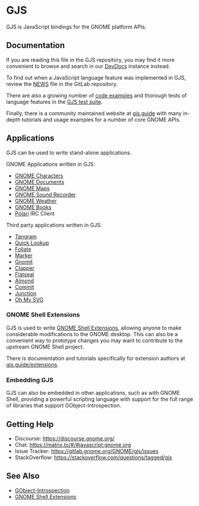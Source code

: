 # GJS

GJS is JavaScript bindings for the GNOME platform APIs.

## Documentation

If you are reading this file in the GJS repository, you may find it more
convenient to browse and search in our [DevDocs][gjs-docs] instance instead.

To find out when a JavaScript language feature was implemented in GJS, review
the [NEWS](https://gitlab.gnome.org/GNOME/gjs/raw/HEAD/NEWS) file in the GitLab
repository.

There are also a growing number of [code examples][gjs-examples] and thorough
tests of language features in the [GJS test suite][gjs-tests].

Finally, there is a community maintained website at [gjs.guide][gjs-guide] with
many in-depth tutorials and usage examples for a number of core GNOME APIs.

[gjs-docs]: https://gjs-docs.gnome.org/
[gjs-examples]: https://gitlab.gnome.org/GNOME/gjs/tree/HEAD/examples
[gjs-tests]: https://gitlab.gnome.org/GNOME/gjs/blob/HEAD/installed-tests/js
[gjs-guide]: https://gjs.guide

## Applications

GJS can be used to write stand-alone applications.

GNOME Applications written in GJS:

* [GNOME Characters](https://gitlab.gnome.org/GNOME/gnome-characters)
* [GNOME Documents](https://gitlab.gnome.org/GNOME/gnome-documents)
* [GNOME Maps](https://gitlab.gnome.org/GNOME/gnome-maps)
* [GNOME Sound Recorder](https://gitlab.gnome.org/GNOME/gnome-sound-recorder)
* [GNOME Weather](https://gitlab.gnome.org/GNOME/gnome-weather)
* [GNOME Books](https://gitlab.gnome.org/GNOME/gnome-books)
* [Polari](https://gitlab.gnome.org/GNOME/polari) IRC Client

Third party applications written in GJS:

* [Tangram](https://github.com/sonnyp/Tangram)
* [Quick Lookup](https://github.com/johnfactotum/quick-lookup)
* [Foliate](https://github.com/johnfactotum/foliate)
* [Marker](https://github.com/fabiocolacio/Marker)
* [Gnomit](https://github.com/small-tech/gnomit)
* [Clapper](https://github.com/Rafostar/clapper/)
* [Flatseal](https://github.com/tchx84/Flatseal)
* [Almond](https://github.com/stanford-oval/almond-gnome/)
* [Commit](https://github.com/sonnyp/commit/)
* [Junction](https://github.com/sonnyp/Junction)
* [Oh My SVG](https://github.com/sonnyp/OhMySVG)

### GNOME Shell Extensions

GJS is used to write [GNOME Shell Extensions](https://extensions.gnome.org),
allowing anyone to make considerable modifications to the GNOME desktop. This
can also be a convenient way to prototype changes you may want to contribute to
the upstream GNOME Shell project.

There is documentation and tutorials specifically for extension authors at
[gjs.guide/extensions](https://gjs.guide/extensions).

### Embedding GJS

GJS can also be embedded in other applications, such as with GNOME Shell,
providing a powerful scripting language with support for the full range of
libraries that support GObject-Introspection.

## Getting Help

* Discourse: https://discourse.gnome.org/
* Chat: https://matrix.to/#/#javascript:gnome.org
* Issue Tracker: https://gitlab.gnome.org/GNOME/gjs/issues
* StackOverflow: https://stackoverflow.com/questions/tagged/gjs

## See Also

* [GObject-Introspection](https://gitlab.gnome.org/GNOME/gobject-introspection)
* [GNOME Shell Extensions](https://gjs.guide/extensions)

